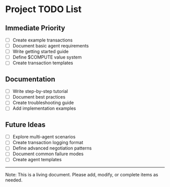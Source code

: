 # Project TODO List

## Immediate Priority

- [ ] Create example transactions
- [ ] Document basic agent requirements
- [ ] Write getting started guide
- [ ] Define $COMPUTE value system
- [ ] Create transaction templates

## Documentation

- [ ] Write step-by-step tutorial
- [ ] Document best practices
- [ ] Create troubleshooting guide
- [ ] Add implementation examples

## Future Ideas

- [ ] Explore multi-agent scenarios
- [ ] Create transaction logging format
- [ ] Define advanced negotiation patterns
- [ ] Document common failure modes
- [ ] Create agent templates

---
Note: This is a living document. Please add, modify, or complete items as needed.
